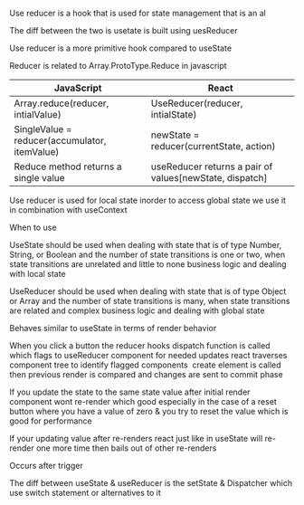 Use reducer is a hook that is used for state management that is an al 

The diff between the two is usetate is built using uesReducer  

Use reducer is a more primitive hook compared to useState  

Reducer is related to Array.ProtoType.Reduce in javascript  

| JavaScript                                    | React                                                   |
|-----------------------------------------------|---------------------------------------------------------|
| Array.reduce(reducer, intialValue)            | UseReducer(reducer, intialState)                        |
| SingleValue = reducer(accumulator, itemValue) | newState = reducer(currentState, action)                |
| Reduce method returns a single value          | useReducer returns a pair of values[newState, dispatch] |

Use reducer is used for local state inorder to access global state we use it in combination with useContext  

When to use  

UseState should be used when dealing with state that is of type Number, String, or Boolean and the number of state transitions is one or two, when state transitions are unrelated and little to none business logic and dealing with local state 

UseReducer should be used when dealing with state that is of type Object or Array and the number of state transitions is many, when state transitions are related and complex business logic and dealing with global state  

Behaves similar to useState in terms of render behavior  

When you click a button the reducer hooks dispatch function is called which flags to useReducer component for needed updates react traverses component tree to identify flagged components  create element is called then previous render is compared and changes are sent to commit phase  

If you update the state to the same state value after initial render component wont re-render which good especially in the case of a reset button where you have a value of zero & you try to reset the value which is good for performance  

If your updating value after re-renders react just like in useState will re-render one more time then bails out of other re-renders  

Occurs after trigger 

The diff between useState & useReducer is the setState & Dispatcher which use switch statement or alternatives to it
